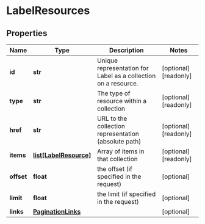 # LabelResources

## Properties
| Name | Type | Description | Notes |
| ------------ | ------------- | ------------- | ------------- |
| **id** | **str** | Unique representation for Label as a collection on a resource. | [optional] [readonly]  |
| **type** | **str** | The type of resource within a collection | [optional] [readonly]  |
| **href** | **str** | URL to the collection representation (absolute path) | [optional] [readonly]  |
| **items** | [**list[LabelResource]**](LabelResource.md) | Array of items in that collection | [optional] [readonly]  |
| **offset** | **float** | the offset (if specified in the request) | [optional]  |
| **limit** | **float** | the limit (if specified in the request) | [optional]  |
| **links** | [**PaginationLinks**](PaginationLinks.md) |  | [optional]  |


